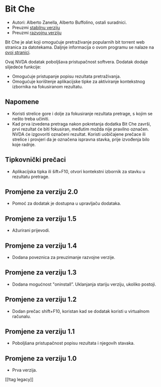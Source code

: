 # Bit Che #
*   Autori: Alberto Zanella, Alberto Buffolino, ostali suradnici.
*   Preuzmi [stabilnu verziju][1]
*   Preuzmi [razvojnu verziju][3]

Bit Che je alat koji omogućuje pretraživanje popularnih bit torrent web
stranica za datotekama. Daljnje informacija o ovom programu se nalaze na
[ovoj stranici][2].

Ovaj NVDA dodatak poboljšava pristupačnost softvera. Dodatak dodaje
slijedeće funkcije:

*   Omogućuje pristupanje popisu rezultata pretraživanja.
*   Omogućuje korištenje aplikacijske tipke za aktiviranje kontekstnog
    izbornika na fokusiranom rezultatu.


## Napomene ##
*   Koristi strelice gore i dolje za fokusiranje rezultata pretrage, s kojim
    se nešto treba učiniti.
*   Kad prva izvedena pretraga nakon pokretanja dodatka Bit Che završi, prvi
    rezultat će biti fokusiran, međutim možda nije pravilno označen. NVDA će
    izgovoriti označeni rezultat. Koristi uobičajene prečace ili strelice i
    provjeri da je označena ispravna stavka, prije izvođenja bilo koje
    radnje.


## Tipkovnički prečaci ##
*   Aplikacijska tipka ili šift+F10, otvori kontekstni izbornik za stavku u
    rezultatu pretrage.


## Promjene za verziju 2.0 ##
*   Pomoć za dodatak je dostupna u upravljaču dodataka.

## Promjene za verziju 1.5 ##
*   Ažurirani prijevodi.

## Promjene za verziju 1.4 ##
*   Dodana poveznica za preuzimanje razvojne verzije.

## Promjene za verziju 1.3 ##
*   Dodana mogućnost "oninstall”. Uklanjanja stariju verziju, ukoliko
    postoji.

## Promjene za verziju 1.2 ##
*   Dodan prečac shift+F10, koristan kad se dodatak koristi u virtualnom
    računalu.

## Promjene za verziju 1.1 ##
*   Poboljšana pristupačnost popisu rezultata i njegovih stavaka.

## Promjene za verziju 1.0 ##
*   Prva verzija.

[[!tag legacy]]

[1]: https://addons.nvda-project.org/files/get.php?file=bc

[2]: https://www.convivea.com

[3]: https://addons.nvda-project.org/files/get.php?file=bc-dev
